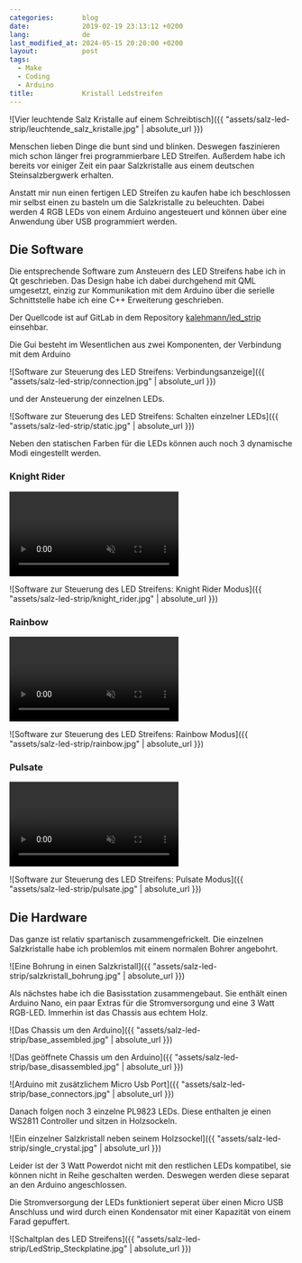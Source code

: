 ```yaml
---
categories:       blog
date:             2019-02-19 23:13:12 +0200
lang:             de
last_modified_at: 2024-05-15 20:20:00 +0200
layout:           post
tags:
  - Make
  - Coding
  - Arduino
title:            Kristall Ledstreifen
---
```


![Vier leuchtende Salz Kristalle auf einem Schreibtisch]({{ "assets/salz-led-strip/leuchtende_salz_kristalle.jpg" | absolute_url }})

Menschen lieben Dinge die bunt sind und blinken.
Deswegen faszinieren mich schon länger frei programmierbare LED Streifen.
Außerdem habe ich bereits vor einiger Zeit ein paar Salzkristalle aus einem
deutschen Steinsalzbergwerk erhalten.

Anstatt mir nun einen fertigen LED Streifen zu kaufen habe ich beschlossen mir
selbst einen zu basteln um die Salzkristalle zu beleuchten.
Dabei werden 4 RGB LEDs von einem Arduino angesteuert und können über eine
Anwendung über USB programmiert werden.

## Die Software

Die entsprechende Software zum Ansteuern des LED Streifens habe ich in Qt
geschrieben.
Das Design habe ich dabei durchgehend mit QML umgesetzt, einzig zur Kommunikation
mit dem Arduino über die serielle Schnittstelle habe ich eine C++ Erweiterung
geschrieben.

Der Quellcode ist auf GitLab in dem Repository
[kalehmann/led_strip](https://gitlab.com/kalehmann/crystal_led_strip)
einsehbar.

Die Gui besteht im Wesentlichen aus zwei Komponenten, der Verbindung mit dem
Arduino

![Software zur Steuerung des LED Streifens: Verbindungsanzeige]({{ "assets/salz-led-strip/connection.jpg" | absolute_url }})

und der Ansteuerung der einzelnen LEDs.

![Software zur Steuerung des LED Streifens: Schalten einzelner LEDs]({{ "assets/salz-led-strip/static.jpg" | absolute_url }})

Neben den statischen Farben für die LEDs können auch noch 3 dynamische Modi
eingestellt werden.

### Knight Rider

<video autoplay loop muted>
  <source src="{{ "assets/salz-led-strip/KnightRider.webm" | absolute_url }}" type="video/webm">
  Your browser does not support the video tag.
</video>

![Software zur Steuerung des LED Streifens: Knight Rider Modus]({{ "assets/salz-led-strip/knight_rider.jpg" | absolute_url }})

### Rainbow

<video autoplay loop muted>
  <source src="{{ "assets/salz-led-strip/Rainbow.webm" | absolute_url }}" type="video/webm">
  Your browser does not support the video tag.
</video>

![Software zur Steuerung des LED Streifens: Rainbow Modus]({{ "assets/salz-led-strip/rainbow.jpg" | absolute_url }})

### Pulsate

<video autoplay loop muted>
  <source src="{{ "assets/salz-led-strip/Pulsate.webm" | absolute_url }}" type="video/webm">
  Your browser does not support the video tag.
</video>

![Software zur Steuerung des LED Streifens: Pulsate Modus]({{ "assets/salz-led-strip/pulsate.jpg" | absolute_url }})

## Die Hardware

Das ganze ist relativ spartanisch zusammengefrickelt. Die einzelnen
Salzkristalle habe ich problemlos mit einem normalen Bohrer angebohrt.

![Eine Bohrung in einen Salzkristall]({{ "assets/salz-led-strip/salzkristall_bohrung.jpg" | absolute_url }})

Als nächstes habe ich die Basisstation zusammengebaut. Sie enthält einen
Arduino Nano, ein paar Extras für die Stromversorgung und eine 3 Watt RGB-LED.
Immerhin ist das Chassis aus echtem Holz.

![Das Chassis um den Arduino]({{ "assets/salz-led-strip/base_assembled.jpg" | absolute_url }})

![Das geöffnete Chassis um den Arduino]({{ "assets/salz-led-strip/base_disassembled.jpg" | absolute_url }})

![Arduino mit zusätzlichem Micro Usb Port]({{ "assets/salz-led-strip/base_connectors.jpg" | absolute_url }})

Danach folgen noch 3 einzelne PL9823 LEDs. Diese enthalten je einen WS2811
Controller und sitzen in Holzsockeln.

![Ein einzelner Salzkristall neben seinem Holzsockel]({{ "assets/salz-led-strip/single_crystal.jpg" | absolute_url }})

Leider ist der 3 Watt Powerdot nicht mit den restlichen LEDs kompatibel, sie
können nicht in Reihe geschalten werden. Deswegen werden diese separat an den
Arduino angeschlossen.

Die Stromversorgung der LEDs funktioniert seperat über einen Micro USB Anschluss
und wird durch einen Kondensator mit einer Kapazität von einem Farad gepuffert.

![Schaltplan des LED Streifens]({{ "assets/salz-led-strip/LedStrip_Steckplatine.jpg" | absolute_url }})
